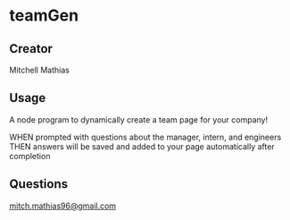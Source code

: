 # teamGen
## Creator 

Mitchell Mathias 

## Usage

A node program to dynamically create a team page for your company!

WHEN prompted with questions about the manager, intern, and engineers
THEN answers will be saved and added to your page automatically after completion

## Questions

mitch.mathias96@gmail.com 
